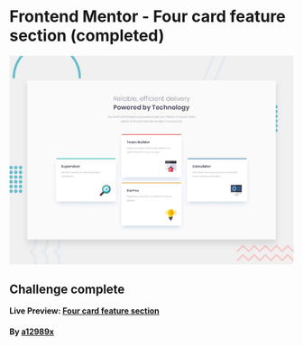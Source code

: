 # Frontend Mentor - Four card feature section (completed)

![Design preview for the Four card feature section coding challenge](./design/desktop-preview.jpg)

## Challenge complete

**Live Preview: [Four card feature section](https:// 'click to preview')**

#### By **[a12989x](https://github.com/a12989x, 'Alexis Guzman')**
